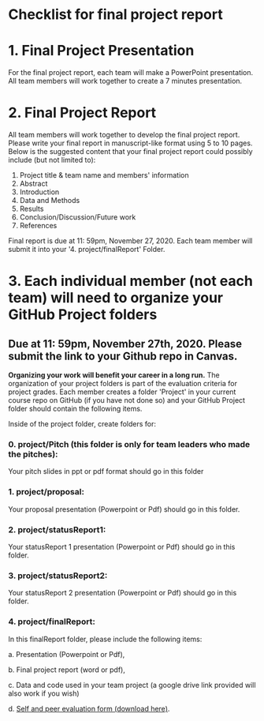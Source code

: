 
# Checklist for final project report


# 1. Final Project Presentation 
For the final project report, each team will make a PowerPoint presentation. 
All team members will work together to create a 7 minutes presentation. 
  

# 2. Final Project Report
All team members will work together to develop the final project report. 
Please write your final report in manuscript-like format using 5 to 10 pages. 
Below is the suggested content that your final project report could possibly include (but not limited to):

1. Project title & team name and members' information
2. Abstract
3. Introduction
4. Data and Methods
5. Results
6. Conclusion/Discussion/Future work
7. References

Final report is due at 11: 59pm, November 27, 2020. Each team member will submit it into your '4. project/finalReport' Folder. 

# 3. Each individual member (not each team) will need to organize your GitHub Project folders
## Due at 11: 59pm, November 27th, 2020. Please submit the link to your Github repo in Canvas.
**Organizing your work will benefit your career in a long run.** The organization of your project folders is part of the evaluation criteria for project grades.
Each member creates a folder 'Project' in your current course repo on GitHub (if you have not done so) and your GitHub Project folder should contain the following items.

Inside of the project folder, create folders for:

### 0. project/Pitch (this folder is only for team leaders who made the pitches):
Your pitch slides in ppt or pdf format should go in this folder
### 1. project/proposal:
Your proposal presentation (Powerpoint or Pdf) should go in this folder.
### 2. project/statusReport1:
Your statusReport 1 presentation (Powerpoint or Pdf) should go in this folder.
### 3. project/statusReport2:
Your statusReport 2 presentation (Powerpoint or Pdf) should go in this folder.
### 4. project/finalReport:
In this finalReport folder, please include the following items:

a. Presentation (Powerpoint or Pdf),

b. Final project report (word or pdf), 

c. Data and code used in your team project (a google drive link provided will also work if you wish)

d. [Self and peer evaluation form (download here)](https://github.tamu.edu/TAMU-GEOG-676-GIS-Programming/Content/blob/master/projects/finalReports/Evaluation_FinalReport.xlsx).
